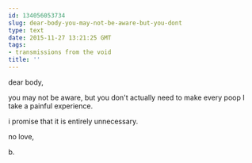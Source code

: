 ```yaml
---
id: 134056053734
slug: dear-body-you-may-not-be-aware-but-you-dont
type: text
date: 2015-11-27 13:21:25 GMT
tags:
- transmissions from the void
title: ''
---
```

dear body, 

you may not be aware,  but you don't actually need to make every poop I take a painful experience.

i promise that it is entirely unnecessary. 

no love, 

b.